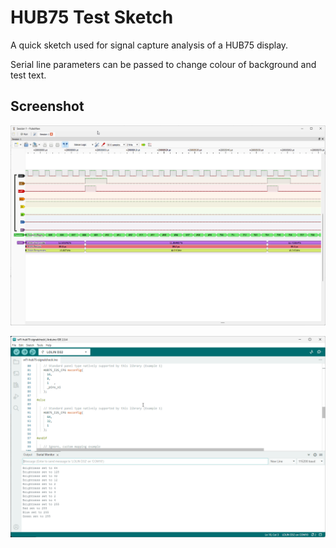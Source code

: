 # HUB75 Test Sketch

A quick sketch used for signal capture analysis of a HUB75 display.

Serial line parameters can be passed to change colour of background and test text.

## Screenshot


![PulseView Screenshot](pulseview_glErmvvv26.png)

![Arduino Screenshot](Arduino_IDE_rXtCYKE5Hw.png)
